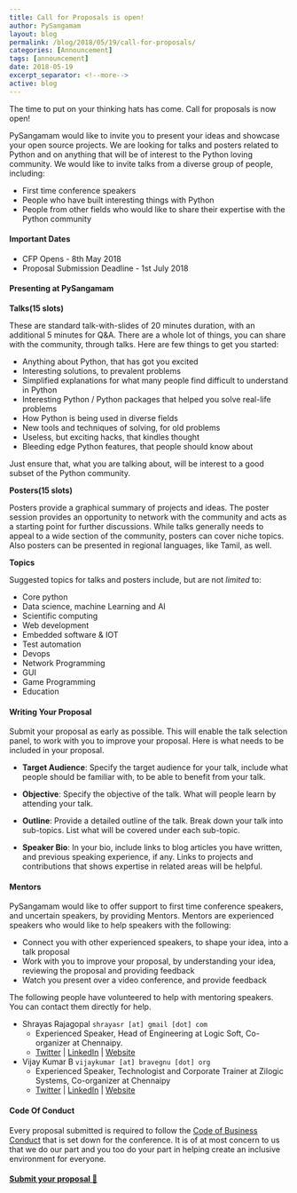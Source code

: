 ```yaml
---
title: Call for Proposals is open!
author: PySangamam
layout: blog
permalink: /blog/2018/05/19/call-for-proposals/
categories: [Announcement]
tags: [announcement]
date: 2018-05-19
excerpt_separator: <!--more-->
active: blog
---
```


The time to put on your thinking hats has come. Call for proposals is now open!

PySangamam would like to invite you to present your ideas and showcase your open source projects. We are looking for talks and posters related to Python and on anything that will be of interest to the Python loving community. We would like to invite talks from a diverse group of people, including:

* First time conference speakers
* People who have built interesting things with Python
* People from other fields who would like to share their expertise with the Python community

<!--more-->

#### **Important Dates**

* CFP Opens - 8th May 2018
* Proposal Submission Deadline - 1st July 2018

#### **Presenting at PySangamam**

**Talks(15 slots)**

These are standard talk-with-slides of 20 minutes duration, with an additional 5 minutes for Q&A. There are a whole lot of things, you can share with the community, through talks. Here are few things to get you started:

* Anything about Python, that has got you excited
* Interesting solutions, to prevalent problems
* Simplified explanations for what many people find difficult to understand in Python
* Interesting Python / Python packages that helped you solve real-life problems
* How Python is being used in diverse fields
* New tools and techniques of solving, for old problems
* Useless, but exciting hacks, that kindles thought
* Bleeding edge Python features, that people should know about

Just ensure that, what you are talking about, will be interest to a good subset of the Python community.

**Posters(15 slots)**

Posters provide a graphical summary of projects and ideas. The poster session provides an opportunity to network with the community and acts as a starting point for further discussions. While talks generally needs to appeal to a wide section of the community, posters can cover niche topics. Also posters can be presented in regional languages, like Tamil, as well.

**Topics**

Suggested topics for talks and posters include, but are not *limited* to:

* Core python
* Data science, machine Learning and AI
* Scientific computing
* Web development
* Embedded software & IOT
* Test automation
* Devops
* Network Programming
* GUI
* Game Programming
* Education

#### **Writing Your Proposal**

Submit your proposal as early as possible. This will enable the talk selection panel, to work with you to improve your proposal. Here is what needs to be included in your proposal.

* **Target Audience**: Specify the target audience for your talk, include what people should be familiar with, to be able to benefit from your talk.

* **Objective**: Specify the objective of the talk. What will people learn by attending your talk.

* **Outline**: Provide a detailed outline of the talk. Break down your talk into sub-topics. List what will be covered under each sub-topic.

* **Speaker Bio**: In your bio, include links to blog articles you have written, and previous speaking experience, if any. Links to projects and contributions that shows expertise in related areas will be helpful.

#### **Mentors**

PySangamam would like to offer support to first time conference speakers, and uncertain speakers, by providing Mentors. Mentors are experienced speakers who would like to help speakers with the following:

* Connect you with other experienced speakers, to shape your idea, into a talk proposal
* Work with you to improve your proposal, by understanding your idea, reviewing the proposal and providing feedback
* Watch you present over a video conference, and provide feedback

The following people have volunteered to help with mentoring speakers. You can contact them directly for help.

* Shrayas Rajagopal `shrayasr [at] gmail [dot] com`
  * Experienced Speaker, Head of Engineering at Logic Soft, Co-organizer at Chennaipy.
  * [Twitter](https://twitter.com/shrayasr) \| [LinkedIn](https://www.linkedin.com/in/shrayasr/) \| [Website](http://shrayas.com/)
* Vijay Kumar B `vijaykumar [at] bravegnu [dot] org`
  * Experienced Speaker, Technologist and Corporate Trainer at Zilogic Systems, Co-organizer at Chennaipy
  * [Twitter](https://twitter.com/bravegnu) \| [LinkedIn](https://www.linkedin.com/in/bravegnu/) \| [Website](http://bravegnu.org/)

#### **Code Of Conduct**

Every proposal submitted is required to follow the [Code of Business Conduct](http://pysangamam.org/code-of-business-conduct) that is set down for the conference. It is of at most concern to us that we do our part and you too do your part in helping create an inclusive environment for everyone.

#### [Submit your proposal 📝](https://cfp.pysangamam.org/cfp/)
